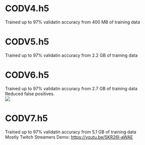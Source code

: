 # CODV4.h5
Trained up to 97% validatin accuracy from 400 MB of training data

# CODV5.h5
Trained up to 97% validatin accuracy from 2.2 GB of training data

# CODV6.h5
Trained up to 97% validatin accuracy from 2.7 GB of training data  
Reduced false positives.  
![](https://imgur.com/T2ZHy63.png)

# CODV7.h5
Trained up to 97% validatin accuracy from 5.1 GB of training data  
Mostly Twitch Streamers
Demo: https://youtu.be/5KR26l-aWAE
